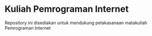 # Kuliah Pemrograman Internet
Repository ini disediakan untuk mendukung pelakasanaan matakuliah Pemrograman Internet
